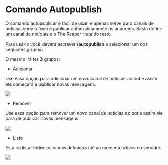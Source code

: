 # Comando Autopublish

O comando autopublicar é fácil de usar, e apenas serve para canais de notícias onde o foco é publicar automaticamente os anúncios. Basta definir um canal de notícias e o The Reaper trata do resto.

Para usá-lo você deverá escrever **/autopublish** e selecionar um dos seguintes grupos:

O mesmo irá ter 3 grupos:

- Adicionar

Use essa opção para adicionar um novo canal de notícias ao bot e assim ele começará a publicar novas mensagens.

<img src="https://i.imgur.com/85653hL.png">

- Remover

Use essa opção para remover um novo canal de notícias ao bot e assim ele para de publicar novas mensagens.

<img src="https://i.imgur.com/tgBGQvY.png">

- Lista

Esta irá listar todos os canais definidos até ao momento ativos no servidor.

<img src="https://i.imgur.com/saIGypi.png">